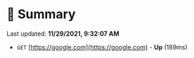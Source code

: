 # 📖 Summary
Last updated: **11/29/2021, 9:32:07 AM**

- `GET` [https://google.com](https://google.com) - **Up** (189ms)
